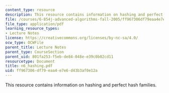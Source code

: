 ```yaml
---
content_type: resource
description: This resource contains information on hashing and perfect hash families.
file: /courses/6-854j-advanced-algorithms-fall-2005/ff967306df79eaa4e7e6d43b3af0e12a_n6_hashing.pdf
file_type: application/pdf
learning_resource_types:
- Lecture Notes
license: https://creativecommons.org/licenses/by-nc-sa/4.0/
ocw_type: OCWFile
parent_title: Lecture Notes
parent_type: CourseSection
parent_uid: 801fa253-f5eb-de84-048e-e39c0b02cd11
resourcetype: Document
title: n6_hashing.pdf
uid: ff967306-df79-eaa4-e7e6-d43b3af0e12a
---
```

This resource contains information on hashing and perfect hash families.